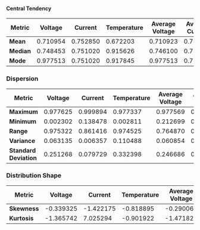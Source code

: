 <!--
 Copyright (c) 2024 David Such
 
 This software is released under the MIT License.
 https://opensource.org/licenses/MIT
-->

#### Central Tendency
| Metric     | Voltage   | Current   | Temperature | Average Voltage | Average Current | SOC     |
|------------|-----------|-----------|-------------|-----------------|-----------------|---------|
| **Mean**   | 0.710954  | 0.752850  | 0.672203    | 0.710923        | 0.752850        | 0.640390|
| **Median** | 0.748453  | 0.751020  | 0.915626    | 0.746100        | 0.751020        | 0.703127|
| **Mode**   | 0.977513  | 0.751020  | 0.917845    | 0.977513        | 0.751020        | 1.000000|

### Dispersion
| Metric                 | Voltage   | Current   | Temperature | Average Voltage | Average Current | SOC     |
|------------------------|-----------|-----------|-------------|-----------------|-----------------|---------|
| **Maximum**            | 0.977625  | 0.999894  | 0.977337    | 0.977569        | 0.875499        | 1.000430|
| **Minimum**            | 0.002302  | 0.138478  | 0.002811    | 0.212699        | 0.517879        | 0.062822|
| **Range**              | 0.975322  | 0.861416  | 0.974525    | 0.764870        | 0.357621        | 0.937607|
| **Variance**           | 0.063135  | 0.006357  | 0.110488    | 0.060854        | 0.003440        | 0.111029|
| **Standard Deviation** | 0.251268  | 0.079729  | 0.332398    | 0.246686        | 0.058650        | 0.333210|

### Distribution Shape
| Metric     | Voltage   | Current   | Temperature | Average Voltage | Average Current | SOC     |
|------------|-----------|-----------|-------------|-----------------|-----------------|---------|
| **Skewness** | -0.339325 | -1.422175 | -0.818895   | -0.290067       | 0.191351        | -0.298389|
| **Kurtosis** | -1.365742 | 7.025294  | -0.901922   | -1.471828       | 0.954403        | -1.489527|
